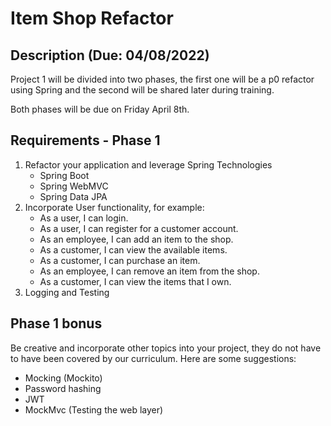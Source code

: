 # Item Shop Refactor

## Description (Due: 04/08/2022)

   Project 1 will be divided into two phases, the first one will be a p0 refactor using Spring and the second will be shared later during training.

   Both phases will be due on Friday April 8th. 

## Requirements - Phase 1
1. Refactor your application and leverage Spring Technologies
    - Spring Boot
    - Spring WebMVC
    - Spring Data JPA
2. Incorporate User functionality, for example:
    * As a user, I can login.
    * As a user, I can register for a customer account.
    * As an employee, I can add an item to the shop.
    * As a customer, I can view the available items.
    * As a customer, I can purchase an item.
    * As an employee, I can remove an item from the shop.
    * As a customer, I can view the items that I own.
3. Logging and Testing

## Phase 1 bonus

Be creative and incorporate other topics into your project, they do not have to have been covered by our curriculum. Here are some suggestions:
* Mocking (Mockito)
* Password hashing
* JWT
* MockMvc (Testing the web layer)